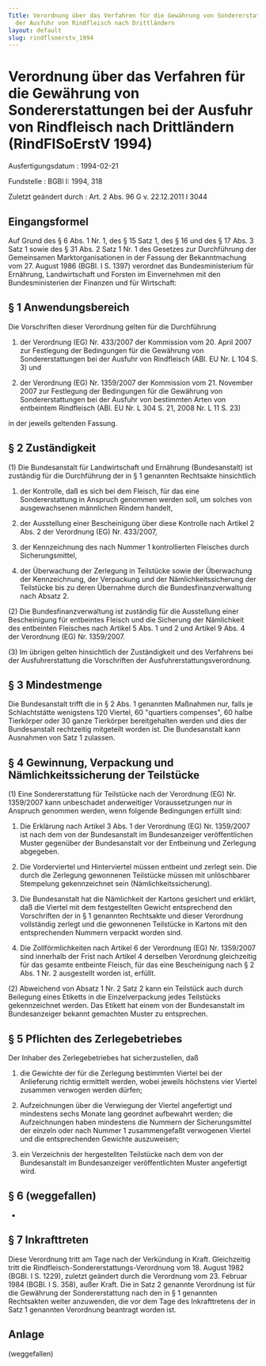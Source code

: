 ```yaml
---
Title: Verordnung über das Verfahren für die Gewährung von Sondererstattungen bei
  der Ausfuhr von Rindfleisch nach Drittländern
layout: default
slug: rindflsoerstv_1994
---
```


# Verordnung über das Verfahren für die Gewährung von Sondererstattungen bei der Ausfuhr von Rindfleisch nach Drittländern (RindFlSoErstV 1994)

Ausfertigungsdatum
:   1994-02-21

Fundstelle
:   BGBl I: 1994, 318

Zuletzt geändert durch
:   Art. 2 Abs. 96 G v. 22.12.2011 I 3044


## Eingangsformel

Auf Grund des § 6 Abs. 1 Nr. 1, des § 15 Satz 1, des § 16 und des § 17
Abs. 3 Satz 1 sowie des § 31 Abs. 2 Satz 1 Nr. 1 des Gesetzes zur
Durchführung der Gemeinsamen Marktorganisationen in der Fassung der
Bekanntmachung vom 27. August 1986 (BGBl. I S. 1397) verordnet das
Bundesministerium für Ernährung, Landwirtschaft und Forsten im
Einvernehmen mit den Bundesministerien der Finanzen und für
Wirtschaft:


## § 1 Anwendungsbereich

Die Vorschriften dieser Verordnung gelten für die Durchführung

1.  der Verordnung (EG) Nr. 433/2007 der Kommission vom 20. April 2007 zur
    Festlegung der Bedingungen für die Gewährung von Sondererstattungen
    bei der Ausfuhr von Rindfleisch (ABl. EU Nr. L 104 S. 3) und


2.  der Verordnung (EG) Nr. 1359/2007 der Kommission vom 21. November 2007
    zur Festlegung der Bedingungen für die Gewährung von
    Sondererstattungen bei der Ausfuhr von bestimmten Arten von entbeintem
    Rindfleisch (ABl. EU Nr. L 304 S. 21, 2008 Nr. L 11 S. 23)



in der jeweils geltenden Fassung.


## § 2 Zuständigkeit

(1) Die Bundesanstalt für Landwirtschaft und Ernährung (Bundesanstalt)
ist zuständig für die Durchführung der in § 1 genannten Rechtsakte
hinsichtlich

1.  der Kontrolle, daß es sich bei dem Fleisch, für das eine
    Sondererstattung in Anspruch genommen werden soll, um solches von
    ausgewachsenen männlichen Rindern handelt,


2.  der Ausstellung einer Bescheinigung über diese Kontrolle nach Artikel
    2 Abs. 2 der Verordnung (EG) Nr. 433/2007,


3.  der Kennzeichnung des nach Nummer 1 kontrollierten Fleisches durch
    Sicherungsmittel,


4.  der Überwachung der Zerlegung in Teilstücke sowie der Überwachung der
    Kennzeichnung, der Verpackung und der Nämlichkeitssicherung der
    Teilstücke bis zu deren Übernahme durch die Bundesfinanzverwaltung
    nach Absatz 2.




(2) Die Bundesfinanzverwaltung ist zuständig für die Ausstellung einer
Bescheinigung für entbeintes Fleisch und die Sicherung der Nämlichkeit
des entbeinten Fleisches nach Artikel 5 Abs. 1 und 2 und Artikel 9
Abs. 4 der Verordnung (EG) Nr. 1359/2007.

(3) Im übrigen gelten hinsichtlich der Zuständigkeit und des
Verfahrens bei der Ausfuhrerstattung die Vorschriften der
Ausfuhrerstattungsverordnung.


## § 3 Mindestmenge

Die Bundesanstalt trifft die in § 2 Abs. 1 genannten Maßnahmen nur,
falls je Schlachtstätte wenigstens 120 Viertel, 60
"quartiers compenses", 60 halbe Tierkörper oder 30 ganze Tierkörper
bereitgehalten werden und dies der Bundesanstalt rechtzeitig
mitgeteilt worden ist. Die Bundesanstalt kann Ausnahmen von Satz 1
zulassen.


## § 4 Gewinnung, Verpackung und Nämlichkeitssicherung der Teilstücke

(1) Eine Sondererstattung für Teilstücke nach der Verordnung (EG) Nr.
1359/2007 kann unbeschadet anderweitiger Voraussetzungen nur in
Anspruch genommen werden, wenn folgende Bedingungen erfüllt sind:

1.  Die Erklärung nach Artikel 3 Abs. 1 der Verordnung (EG) Nr. 1359/2007
    ist nach dem von der Bundesanstalt im Bundesanzeiger veröffentlichen
    Muster gegenüber der Bundesanstalt vor der Entbeinung und Zerlegung
    abgegeben.


2.  Die Vorderviertel und Hinterviertel müssen entbeint und zerlegt sein.
    Die durch die Zerlegung gewonnenen Teilstücke müssen mit unlöschbarer
    Stempelung gekennzeichnet sein (Nämlichkeitssicherung).


3.  Die Bundesanstalt hat die Nämlichkeit der Kartons gesichert und
    erklärt, daß die Viertel mit dem festgestellten Gewicht entsprechend
    den Vorschriften der in § 1 genannten Rechtsakte und dieser Verordnung
    vollständig zerlegt und die gewonnenen Teilstücke in Kartons mit den
    entsprechenden Nummern verpackt worden sind.


4.  Die Zollförmlichkeiten nach Artikel 6 der Verordnung (EG) Nr.
    1359/2007 sind innerhalb der Frist nach Artikel 4 derselben Verordnung
    gleichzeitig für das gesamte entbeinte Fleisch, für das eine
    Bescheinigung nach § 2 Abs. 1 Nr. 2 ausgestellt worden ist, erfüllt.




(2) Abweichend von Absatz 1 Nr. 2 Satz 2 kann ein Teilstück auch durch
Beilegung eines Etiketts in die Einzelverpackung jedes Teilstücks
gekennzeichnet werden. Das Etikett hat einem von der Bundesanstalt im
Bundesanzeiger bekannt gemachten Muster zu entsprechen.


## § 5 Pflichten des Zerlegebetriebes

Der Inhaber des Zerlegebetriebes hat sicherzustellen, daß

1.  die Gewichte der für die Zerlegung bestimmten Viertel bei der
    Anlieferung richtig ermittelt werden, wobei jeweils höchstens vier
    Viertel zusammen verwogen werden dürfen;


2.  Aufzeichnungen über die Verwiegung der Viertel angefertigt und
    mindestens sechs Monate lang geordnet aufbewahrt werden; die
    Aufzeichnungen haben mindestens die Nummern der Sicherungsmittel der
    einzeln oder nach Nummer 1 zusammengefaßt verwogenen Viertel und die
    entsprechenden Gewichte auszuweisen;


3.  ein Verzeichnis der hergestellten Teilstücke nach dem von der
    Bundesanstalt im Bundesanzeiger veröffentlichten Muster angefertigt
    wird.





## § 6 (weggefallen)

-


## § 7 Inkrafttreten

Diese Verordnung tritt am Tage nach der Verkündung in Kraft.
Gleichzeitig tritt die Rindfleisch-Sondererstattungs-Verordnung vom
18\. August 1982 (BGBl. I S. 1229), zuletzt geändert durch die
Verordnung vom 23. Februar 1984 (BGBl. I S. 358), außer Kraft.
Die in Satz 2 genannte Verordnung ist für die Gewährung der
Sondererstattung nach den in § 1 genannten Rechtsakten weiter
anzuwenden, die vor dem Tage des Inkrafttretens der in Satz 1
genannten Verordnung beantragt worden ist.


## Anlage

(weggefallen)


